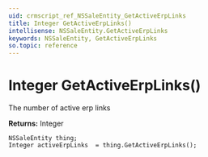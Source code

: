 ```yaml
---
uid: crmscript_ref_NSSaleEntity_GetActiveErpLinks
title: Integer GetActiveErpLinks()
intellisense: NSSaleEntity.GetActiveErpLinks
keywords: NSSaleEntity, GetActiveErpLinks
so.topic: reference
---
```


# Integer GetActiveErpLinks()

The number of active erp links

**Returns:** Integer

```crmscript
NSSaleEntity thing;
Integer activeErpLinks  = thing.GetActiveErpLinks();
```


